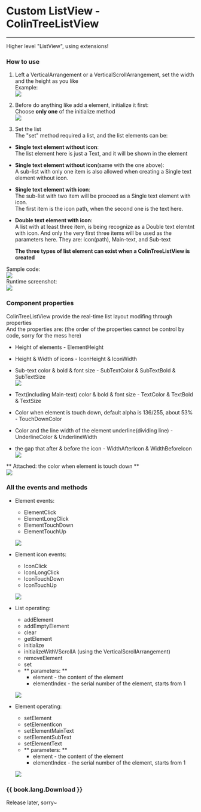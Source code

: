 # Custom ListView - ColinTreeListView

---

Higher level "ListView", using extensions!

### How to use

1. Left a VerticalArrangement or a VerticalScrollArrangement, set the width and the height as you like  
   Example:  
   ![](../images/ColinTreeListView/DesignPageScreenshot.png)

2. Before do anything like add a element, initialize it first:  
   Choose **only one** of the initialize method  
   ![](../images/ColinTreeListView/initialize.png)

3. Set the list  
   The "set" method required a list, and the list elements can be: 

  * **Single text element without icon**:  
    The list element here is just a Text, and it will be shown in the element

  * **Single text element without icon**(same with the one above):  
    A sub-list with only one item is also allowed when creating a Single text element without icon.

  * **Single text element with icon**:  
    The sub-list with two item will be proceed as a Single text element with icon.  
    The first item is the icon path, when the second one is the text here.

  * **Double text element with icon**:  
    A list with at least three item, is being recognize as a Double text elemtnt with icon.
    And only the very first three items will be used as the parameters here.
    They are: icon(path), Main-text, and Sub-text

    **The three types of list element can exist when a ColinTreeListView is created**

  Sample code:  
  ![](../images/ColinTreeListView/SetCode.png)  
  Runtime screenshot:  
  ![](../images/ColinTreeListView/SetCodeScreenshot.png)



### Component properties

ColinTreeListView provide the real-time list layout modifing through properties  
And the properties are: (the order of the properties cannot be control by code, sorry for the mess here)  

* Height of elements - ElementHeight
* Height & Width of icons - IconHeight & IconWidth
* Sub-text color & bold & font size - SubTextColor & SubTextBold & SubTextSize  
  ![](../images/ColinTreeListView/Properties1.png)  

* Text(including Main-text) color & bold & font size - TextColor & TextBold & TextSize
* Color when element is touch down, default alpha is 136/255, about 53% - TouchDownColor
* Color and the line width of the element underline(dividing line) - UnderlineColor & UnderlineWidth
* the gap that after & before the icon - WidthAfterIcon & WidthBeforeIcon  
  ![](../images/ColinTreeListView/Properties2.png)

** Attached: the color when element is touch down **  
![](../images/ColinTreeListView/TouchDownScreenshot.png)


### All the events and methods

* Element events:
  * ElementClick
  * ElementLongClick
  * ElementTouchDown
  * ElementTouchUp

  ![](../images/ColinTreeListView/ElementEvents.png)

* Element icon events:
  * IconClick
  * IconLongClick
  * IconTouchDown
  * IconTouchUp
  
  ![](../images/ColinTreeListView/IconEvents.png)

* List operating:
  * addElement
  * addEmptyElement
  * clear
  * getElement
  * initialize
  * initializeWithVScrollA (using the VerticalScrollArrangement)
  * removeElement
  * set
  * ** parameters:  **
    * element - the content of the element
    * elementIndex - the serial number of the element, starts from 1

  ![](../images/ColinTreeListView/ListControl.png)

* Element operating:
  * setElement
  * setElementIcon
  * setElementMainText
  * setElementSubText
  * setElementText
  * ** parameters:  **
    * element - the content of the element
    * elementIndex - the serial number of the element, starts from 1

  ![](../images/ColinTreeListView/ElementControl.png)



### {{ book.lang.Download }}  
  Release later, sorry~